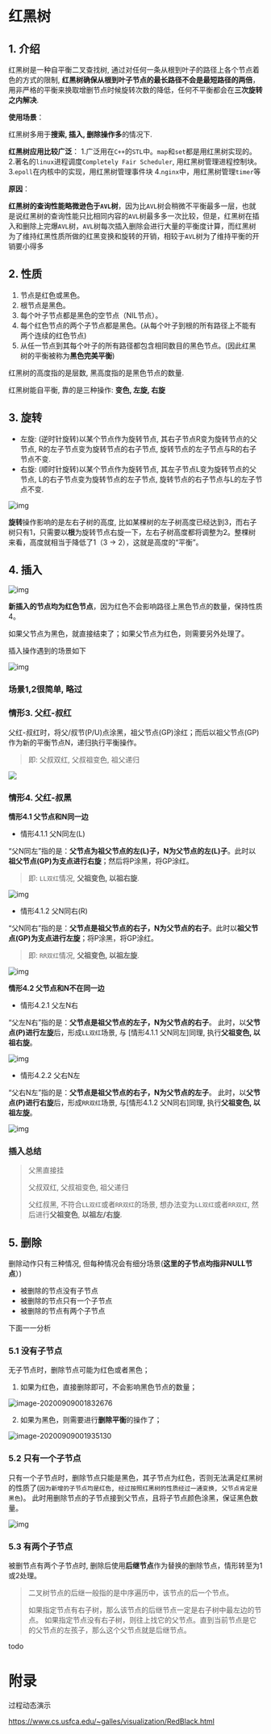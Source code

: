 # 红黑树



## 1. 介绍

红黑树是一种自平衡二叉查找树,  通过对任何一条从根到叶子的路径上各个节点着色的方式的限制, **红黑树确保从根到叶子节点的最长路径不会是最短路径的两倍**，用非严格的平衡来换取增删节点时候旋转次数的降低，任何不平衡都会在**三次旋转之内解决**. 



**使用场景**：

红黑树多用于**搜索, 插入, 删除操作多**的情况下. 



**红黑树应用比较广泛**：
 1.广泛用在`C++`的`STL`中。`map`和`set`都是用红黑树实现的。
 2.著名的`linux`进程调度`Completely Fair Scheduler`, 用红黑树管理进程控制块。
 3.`epoll`在内核中的实现，用红黑树管理事件块
 4.`nginx`中，用红黑树管理`timer`等



**原因**：

**红黑树的查询性能略微逊色于`AVL`树**，因为比`AVL`树会稍微不平衡最多一层，也就是说红黑树的查询性能只比相同内容的`AVL`树最多多一次比较，但是，红黑树在插入和删除上完爆`AVL`树，`AVL`树每次插入删除会进行大量的平衡度计算，而红黑树为了维持红黑性质所做的红黑变换和旋转的开销，相较于`AVL`树为了维持平衡的开销要小得多

## 2. 性质

1. 节点是红色或黑色。
2. 根节点是黑色。
3. 每个叶子节点都是黑色的空节点（NIL节点）。
4. 每个红色节点的两个子节点都是黑色。(从每个叶子到根的所有路径上不能有两个连续的红色节点)
5. 从任一节点到其每个叶子的所有路径都包含相同数目的黑色节点。(因此红黑树的平衡被称为**黑色完美平衡**)



红黑树的高度指的是层数,  黑高度指的是黑色节点的数量.  

红黑树能自平衡, 靠的是三种操作: **变色, 左旋, 右旋**



## 3. 旋转



- 左旋: (逆时针旋转)以某个节点作为旋转节点, 其右子节点R变为旋转节点的父节点, R的左子节点变为旋转节点的右子节点, 旋转节点的左子节点与R的右子节点不变.
- 右旋: (顺时针旋转)以某个节点作为旋转节点, 其左子节点L变为旋转节点的父节点, L的右子节点变为旋转节点的左子节点, 旋转节点的右子节点与L的左子节点不变.

![img](img/7779607-4e69d9fa7aa2cd64.png)



**旋转**操作影响的是左右子树的高度, 比如某棵树的左子树高度已经达到3，而右子树只有1，只需要以**根**为旋转节点右旋一下，左右子树高度都将调整为2。整棵树来看，高度就相当于降低了1（3 -> 2），这就是高度的“平衡”。



## 4. 插入



![img](img/7779607-bf673ea695c354d7.png)



**新插入的节点均为红色节点**，因为红色不会影响路径上黑色节点的数量，保持性质4。

如果父节点为黑色，就直接结束了；如果父节点为红色，则需要另外处理了。



插入操作遇到的场景如下

![img](img/7779607-eb48c34e5bd3d0dc.png)



### 场景1,2很简单, 略过



### 情形3. 父红-叔红

父红-叔红时，将父/叔节(P/U)点涂黑，祖父节点(GP)涂红；而后以祖父节点(GP)作为新的平衡节点N，递归执行平衡操作。

> 即: 父叔双红, 父叔祖变色, 祖父递归

![](img/7779607-5b69b8cc0df8de12.png)

### 情形4. 父红-叔黑

**情形4.1 父节点和N同一边**

- 情形4.1.1 父N同左(L)

“父N同左”指的是：**父节点为祖父节点的左(L)子，N为父节点的左(L)子**。此时以**祖父节点(GP)**为支点进行**右旋**；然后将P涂黑，将GP涂红。

> 即:  `LL双红`情况, **父祖变色, 以祖右旋**. 

![img](img/7779607-ab71f46accddadab.png)



- 情形4.1.2 父N同右(R)

“父N同右”指的是：**父节点是祖父节点的右子，N为父节点的右子**。此时以**祖父节点(GP)**为支点进行**左旋**；将P涂黑，将GP涂红。

> 即:  `RR双红`情况,  **父祖变色, 以祖左旋**. 

![img](img/7779607-fad8e281b8dbb5ad.png)



**情形4.2 父节点和N不在同一边**

- 情形4.2.1 父左N右

“父左N右”指的是：**父节点是祖父节点的左子，N为父节点的右子**。
 此时，以**父节点(P)**进行**左旋**后，形成`LL双红`场景,  与 [情形4.1.1 父N同左]同理,  执行**父祖变色, 以祖右旋**。



![img](img/7779607-cd9f6b761c9e2bcf.png)

- 情形4.2.2 父右N左

“父右N左”指的是：**父节点是祖父节点的右子，N为父节点的左子**。
 此时，以**父节点(P)**进行**右旋**后，形成`RR双红`场景, 与[情形4.1.2 父N同右]同理, 执行**父祖变色, 以祖左旋**。

![img](img/7779607-20ff979519fee577.png)

### **插入总结**

> 父黑直接挂
>
> 父叔双红, 父叔祖变色, 祖父递归 
>
> 父红叔黑, 不符合`LL双红`或者`RR双红`的场景,  想办法变为`LL双红`或者`RR双红`, 然后进行**父祖变色**, **以祖左/右旋**. 



## 5. 删除

删除动作只有三种情况, 但每种情况会有细分场景(**这里的子节点均指非NULL节点**）)

- 被删除的节点没有子节点
- 被删除的节点只有一个子节点
- 被删除的节点有两个子节点

下面一一分析

### 5.1 没有子节点

无子节点时，删除节点可能为红色或者黑色；
1) 如果为红色，直接删除即可，不会影响黑色节点的数量；

![image-20200909001832676](img/image-20200909001832676.png)



2) 如果为黑色，则需要进行**删除平衡**的操作了；

![image-20200909001935130](img/image-20200909001935130.png)



### 5.2 只有一个子节点

只有一个子节点时，删除节点只能是黑色，其子节点为红色，否则无法满足红黑树的性质了(`因为新增的子节点均是红色, 经过按照红黑树的性质经过一通变换, 父节点肯定是黑色`)。 此时用删除节点的子节点接到父节点，且将子节点颜色涂黑，保证黑色数量。

![img](img/7779607-30f19bd119b3b357.png)



### 5.3 有两个子节点

被删节点有两个子节点时, 删除后使用**后继节点**作为替换的删除节点，情形转至为1或2处理。

> 二叉树节点的后继一般指的是中序遍历中，该节点的后一个节点。
>
> 如果指定节点有右子树，那么该节点的后继节点一定是右子树中最左边的节点。
> 如果指定节点没有右子树，则往上找它的父节点。直到当前节点是它的父节点的左孩子，那么这个父节点就是后继节点。



todo



# 附录

过程动态演示

https://www.cs.usfca.edu/~galles/visualization/RedBlack.html
